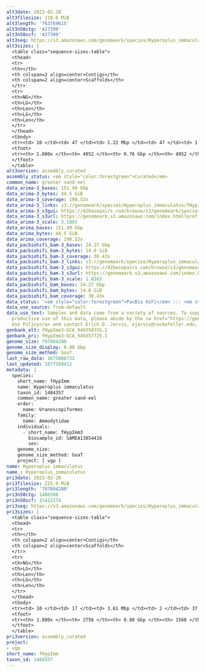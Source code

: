 ```yaml
---
alt3date: 2023-02-28
alt3filesize: 218.6 MiB
alt3length: '763769615'
alt3n50ctg: '427399'
alt3n50scf: '427399'
alt3seq: https://s3.amazonaws.com/genomeark/species/Hyperoplus_immaculatus/fHypImm3/assembly_curated/fHypImm3.alt.cur.20230228.fasta.gz
alt3sizes: |
  <table class="sequence-sizes-table">
  <thead>
  <tr>
  <th></th>
  <th colspan=2 align=center>Contigs</th>
  <th colspan=2 align=center>Scaffolds</th>
  </tr>
  <tr>
  <th>NG</th>
  <th>LG</th>
  <th>Len</th>
  <th>LG</th>
  <th>Len</th>
  </tr>
  </thead>
  <tbody>
  <tr><td> 10 </td><td> 47 </td><td> 1.22 Mbp </td><td> 47 </td><td> 1.22 Mbp </td></tr><tr><td> 20 </td><td> 121 </td><td> 0.86 Mbp </td><td> 121 </td><td> 0.86 Mbp </td></tr><tr><td> 30 </td><td> 223 </td><td> 0.67 Mbp </td><td> 223 </td><td> 0.67 Mbp </td></tr><tr><td> 40 </td><td> 349 </td><td> 0.54 Mbp </td><td> 349 </td><td> 0.54 Mbp </td></tr><tr style="background-color:#cccccc;"><td> 50 </td><td> 508 </td><td> 427.40 Kbp </td><td> 508 </td><td> 427.40 Kbp </td></tr><tr><td> 60 </td><td> 712 </td><td> 320.70 Kbp </td><td> 712 </td><td> 320.70 Kbp </td></tr><tr><td> 70 </td><td> 995 </td><td> 225.24 Kbp </td><td> 995 </td><td> 225.24 Kbp </td></tr><tr><td> 80 </td><td> 1431 </td><td> 135.69 Kbp </td><td> 1431 </td><td> 135.69 Kbp </td></tr><tr><td> 90 </td><td> 2261 </td><td> 60.29 Kbp </td><td> 2261 </td><td> 60.29 Kbp </td></tr><tr><td> 100 </td><td> 4951 </td><td> 3.17 Kbp </td><td> 4951 </td><td> 3.17 Kbp </td></tr></tbody>
  <tfoot>
  <tr><th> 1.000x </th><th> 4952 </th><th> 0.76 Gbp </th><th> 4952 </th><th> 0.76 Gbp </th></tr>
  </tfoot>
  </table>
alt3version: assembly_curated
assembly_status: <em style="color:forestgreen">Curated</em>
common_name: greater sand-eel
data_arima-3_bases: 151.99 Gbp
data_arima-3_bytes: 44.5 GiB
data_arima-3_coverage: 190.52x
data_arima-3_links: s3://genomeark/species/Hyperoplus_immaculatus/fHypImm3/genomic_data/arima/<br>
data_arima-3_s3gui: https://42basepairs.com/browse/s3/genomeark/species/Hyperoplus_immaculatus/fHypImm3/genomic_data/arima/
data_arima-3_s3url: https://genomeark.s3.amazonaws.com/index.html?prefix=species/Hyperoplus_immaculatus/fHypImm3/genomic_data/arima/
data_arima-3_scale: 3.1803
data_arima_bases: 151.99 Gbp
data_arima_bytes: 44.5 GiB
data_arima_coverage: 190.52x
data_pacbiohifi_bam-3_bases: 24.27 Gbp
data_pacbiohifi_bam-3_bytes: 14.0 GiB
data_pacbiohifi_bam-3_coverage: 30.43x
data_pacbiohifi_bam-3_links: s3://genomeark/species/Hyperoplus_immaculatus/fHypImm3/genomic_data/pacbio_hifi/<br>
data_pacbiohifi_bam-3_s3gui: https://42basepairs.com/browse/s3/genomeark/species/Hyperoplus_immaculatus/fHypImm3/genomic_data/pacbio_hifi/
data_pacbiohifi_bam-3_s3url: https://genomeark.s3.amazonaws.com/index.html?prefix=species/Hyperoplus_immaculatus/fHypImm3/genomic_data/pacbio_hifi/
data_pacbiohifi_bam-3_scale: 1.6162
data_pacbiohifi_bam_bases: 24.27 Gbp
data_pacbiohifi_bam_bytes: 14.0 GiB
data_pacbiohifi_bam_coverage: 30.43x
data_status: '<em style="color:forestgreen">PacBio HiFi</em> ::: <em style="color:forestgreen">Arima</em>'
data_use_source: from-default
data_use_text: Samples and data come from a variety of sources. To support fair and
  productive use of this data, please abide by the <a href="https://genome10k.soe.ucsc.edu/data-use-policies/">Data
  Use Policy</a> and contact Erich D. Jarvis, ejarvis@rockefeller.edu, with any questions.
genbank_alt: fHypImm3:GCA_949358355.1
genbank_pri: fHypImm3:GCA_949357725.1
genome_size: 797804280
genome_size_display: 0.80 Gbp
genome_size_method: GoaT
last_raw_data: 1675886732
last_updated: 1677589412
metadata: |
  species:
    short_name: fHypImm
    name: Hyperoplus immaculatus
    taxon_id: 1484357
    common_name: greater sand-eel
    order:
      name: Uranoscopiformes
    family:
      name: Ammodytidae
    individuals:
      - short_name: fHypImm3
        biosample_id: SAMEA13854416
        sex:
    genome_size:
    genome_size_method: GoaT
    project: [ vgp ]
name: Hyperoplus immaculatus
name_: Hyperoplus_immaculatus
pri3date: 2023-02-28
pri3filesize: 225.9 MiB
pri3length: '797804280'
pri3n50ctg: 1486508
pri3n50scf: 31412174
pri3seq: https://s3.amazonaws.com/genomeark/species/Hyperoplus_immaculatus/fHypImm3/assembly_curated/fHypImm3.pri.cur.20230228.fasta.gz
pri3sizes: |
  <table class="sequence-sizes-table">
  <thead>
  <tr>
  <th></th>
  <th colspan=2 align=center>Contigs</th>
  <th colspan=2 align=center>Scaffolds</th>
  </tr>
  <tr>
  <th>NG</th>
  <th>LG</th>
  <th>Len</th>
  <th>LG</th>
  <th>Len</th>
  </tr>
  </thead>
  <tbody>
  <tr><td> 10 </td><td> 17 </td><td> 3.61 Mbp </td><td> 2 </td><td> 37.74 Mbp </td></tr><tr><td> 20 </td><td> 42 </td><td> 2.85 Mbp </td><td> 4 </td><td> 35.12 Mbp </td></tr><tr><td> 30 </td><td> 73 </td><td> 2.34 Mbp </td><td> 6 </td><td> 33.80 Mbp </td></tr><tr><td> 40 </td><td> 111 </td><td> 1.83 Mbp </td><td> 8 </td><td> 32.72 Mbp </td></tr><tr style="background-color:#cccccc;"><td> 50 </td><td> 159 </td><td style="background-color:#88ff88;"> 1.49 Mbp </td><td> 11 </td><td style="background-color:#88ff88;"> 31.41 Mbp </td></tr><tr><td> 60 </td><td> 220 </td><td> 1.16 Mbp </td><td> 14 </td><td> 29.95 Mbp </td></tr><tr><td> 70 </td><td> 305 </td><td> 0.74 Mbp </td><td> 16 </td><td> 28.40 Mbp </td></tr><tr><td> 80 </td><td> 445 </td><td> 411.95 Kbp </td><td> 19 </td><td> 26.59 Mbp </td></tr><tr><td> 90 </td><td> 751 </td><td> 153.08 Kbp </td><td> 23 </td><td> 15.26 Mbp </td></tr><tr><td> 100 </td><td> 2755 </td><td> 1.00 Kbp </td><td> 1567 </td><td> 1.00 Kbp </td></tr></tbody>
  <tfoot>
  <tr><th> 1.000x </th><th> 2756 </th><th> 0.80 Gbp </th><th> 1568 </th><th> 0.80 Gbp </th></tr>
  </tfoot>
  </table>
pri3version: assembly_curated
project:
- vgp
short_name: fHypImm
taxon_id: 1484357
---
```

